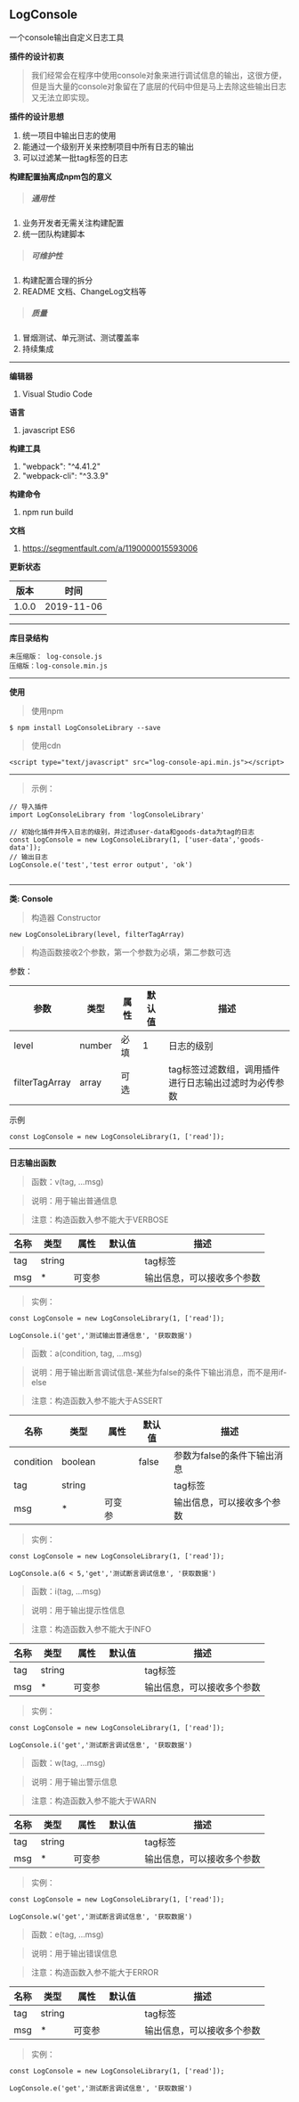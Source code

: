 ## LogConsole
一个console输出自定义日志工具

**插件的设计初衷**
> 我们经常会在程序中使用console对象来进行调试信息的输出，这很方便，但是当大量的console对象留在了底层的代码中但是马上去除这些输出日志又无法立即实现。

**插件的设计思想**
1. 统一项目中输出日志的使用
2. 能通过一个级别开关来控制项目中所有日志的输出
3. 可以过滤某一批tag标签的日志

**构建配置抽离成npm包的意义**
> ##### 通用性
1. 业务开发者无需关注构建配置
2. 统一团队构建脚本

> ##### 可维护性
1. 构建配置合理的拆分
2. README 文档、ChangeLog文档等

> ##### 质量
1. 冒烟测试、单元测试、测试覆盖率
2. 持续集成

---

**编辑器**
1. Visual Studio Code

**语言**
1. javascript ES6

**构建工具**
1. "webpack": "^4.41.2"
2. "webpack-cli": "^3.3.9"

**构建命令**
1. npm run build

**文档**
1. https://segmentfault.com/a/1190000015593006

**更新状态**

版本 | 时间
---|---
1.0.0 | 2019-11-06

---
**库目录结构**

```
未压缩版： log-console.js
压缩版：log-console.min.js
```

---


**使用**
> 使用npm

```
$ npm install LogConsoleLibrary --save
```

> 使用cdn

```
<script type="text/javascript" src="log-console-api.min.js"></script>
```

---

> 示例：

```
// 导入插件
import LogConsoleLibrary from 'logConsoleLibrary'

// 初始化插件并传入日志的级别，并过滤user-data和goods-data为tag的日志
const LogConsole = new LogConsoleLibrary(1, ['user-data','goods-data']);
// 输出日志
LogConsole.e('test','test error output', 'ok')


```

---

**类: Console**
> 构造器 Constructor

```
new LogConsoleLibrary(level, filterTagArray)
```
> 构造函数接收2个参数，第一个参数为必填，第二参数可选

参数：

参数 | 类型 | 属性 | 默认值 | 描述
---|---|---|---|---
level | number | 必填 | 1 | 日志的级别
filterTagArray | array | 可选 |  | tag标签过滤数组，调用插件进行日志输出过滤时为必传参数

示例

```
const LogConsole = new LogConsoleLibrary(1, ['read']);
```

---

**日志输出函数**

> 函数：v(tag, …msg)

> 说明：用于输出普通信息

> 注意：构造函数入参不能大于VERBOSE

名称 | 类型 | 属性 | 默认值 | 描述
---|---|---|---|---
tag | string |  |  | tag标签
msg | * | 可变参 |  | 输出信息，可以接收多个参数

> 实例：

```
const LogConsole = new LogConsoleLibrary(1, ['read']);

LogConsole.i('get','测试输出普通信息', '获取数据')
```

> 函数：a(condition, tag, …msg)

> 说明：用于输出断言调试信息-某些为false的条件下输出消息，而不是用if-else

> 注意：构造函数入参不能大于ASSERT

名称 | 类型 | 属性 | 默认值 | 描述
---|---|---|---|---
condition | boolean |  | false | 参数为false的条件下输出消息
tag | string |  |  | tag标签
msg | * | 可变参 |  | 输出信息，可以接收多个参数

> 实例：

```
const LogConsole = new LogConsoleLibrary(1, ['read']);

LogConsole.a(6 < 5,'get','测试断言调试信息', '获取数据')
```

> 函数：i(tag, …msg)

> 说明：用于输出提示性信息

> 注意：构造函数入参不能大于INFO

名称 | 类型 | 属性 | 默认值 | 描述
---|---|---|---|---
tag | string |  |  | tag标签
msg | * | 可变参 |  | 输出信息，可以接收多个参数

> 实例：

```
const LogConsole = new LogConsoleLibrary(1, ['read']);

LogConsole.i('get','测试断言调试信息', '获取数据')
```

> 函数：w(tag, …msg)

> 说明：用于输出警示信息

> 注意：构造函数入参不能大于WARN

名称 | 类型 | 属性 | 默认值 | 描述
---|---|---|---|---
tag | string |  |  | tag标签
msg | * | 可变参 |  | 输出信息，可以接收多个参数

> 实例：

```
const LogConsole = new LogConsoleLibrary(1, ['read']);

LogConsole.w('get','测试断言调试信息', '获取数据')
```

> 函数：e(tag, …msg)

> 说明：用于输出错误信息

> 注意：构造函数入参不能大于ERROR

名称 | 类型 | 属性 | 默认值 | 描述
---|---|---|---|---
tag | string |  |  | tag标签
msg | * | 可变参 |  | 输出信息，可以接收多个参数

> 实例：

```
const LogConsole = new LogConsoleLibrary(1, ['read']);

LogConsole.e('get','测试断言调试信息', '获取数据')
```
